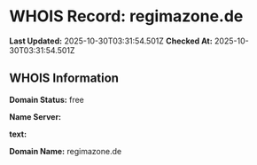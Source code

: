 # WHOIS Record: regimazone.de

**Last Updated:** 2025-10-30T03:31:54.501Z
**Checked At:** 2025-10-30T03:31:54.501Z

## WHOIS Information

**Domain Status:** free

**Name Server:** 

**text:** 

**Domain Name:** regimazone.de

